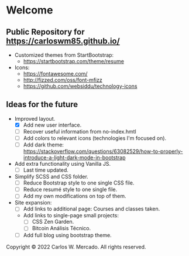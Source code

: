 # Welcome

## Public Repository for https://carloswm85.github.io/

- Customized themes from StartBootstrap:
  - https://startbootstrap.com/theme/resume
- Icons:
  - https://fontawesome.com/
  - http://fizzed.com/oss/font-mfizz
  - https://github.com/websiddu/technology-icons

## Ideas for the future

- Improved layout.
  - [x] Add new user interface.
  - [ ] Recover useful information from no-index.hmtl
  - [ ] Add colors to relevant icons (technologies I'm focused on).
  - [ ] Add dark theme: https://stackoverflow.com/questions/63082529/how-to-properly-introduce-a-light-dark-mode-in-bootstrap
- Add extra functionality using Vanilla JS.
  - [ ] Last time  updated.
- Simplify  SCSS and CSS folder.
  - [ ] Reduce Bootstrap style to one single CSS file.
  - [ ] Reduce resumé style to one single file.
  - [ ] Add my own modifications on top of them.
- Site expansion:
  - [ ] Add links to additional page: Courses and classes taken.
  - Add links to single-page small projects:
    - [ ] CSS Zen Garden.
    - [ ] Bitcoin Análisis Técnico.
  - [ ] Add full blog using bootstrap theme.

Copyright © 2022 Carlos W. Mercado. All rights reserved.